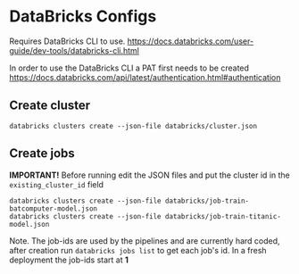 # DataBricks Configs

Requires DataBricks CLI to use. https://docs.databricks.com/user-guide/dev-tools/databricks-cli.html  

In order to use the DataBricks CLI a PAT first needs to be created https://docs.databricks.com/api/latest/authentication.html#authentication


## Create cluster
```
databricks clusters create --json-file databricks/cluster.json
```

## Create jobs
 **IMPORTANT!** Before running edit the JSON files and put the cluster id in the `existing_cluster_id` field
```
databricks clusters create --json-file databricks/job-train-batcomputer-model.json
databricks clusters create --json-file databricks/job-train-titanic-model.json
```

Note. The job-ids are used by the pipelines and are currently hard coded, after creation run `databricks jobs list` to get each job's id. In a fresh deployment the job-ids start at **1**